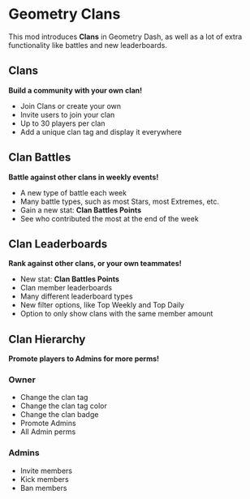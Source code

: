 # Geometry Clans
This mod introduces **Clans** in Geometry Dash, as well as a lot of extra functionality like battles and new leaderboards.

## Clans
**Build a community with your own clan!**
- Join Clans or create your own
- Invite users to join your clan
- Up to 30 players per clan
- Add a unique clan tag and display it everywhere

## Clan Battles
**Battle against other clans in weekly events!**
- A new type of battle each week
- Many battle types, such as most Stars, most Extremes, etc.
- Gain a new stat: **Clan Battles Points**
- See who contributed the most at the end of the week

## Clan Leaderboards
**Rank against other clans, or your own teammates!**
- New stat: **Clan Battles Points**
- Clan member leaderboards
- Many different leaderboard types
- New filter options, like Top Weekly and Top Daily
- Option to only show clans with the same member amount

## Clan Hierarchy
**Promote players to Admins for more perms!**
### Owner
- Change the clan tag
- Change the clan tag color
- Change the clan badge
- Promote Admins
- All Admin perms

### Admins
- Invite members
- Kick members
- Ban members